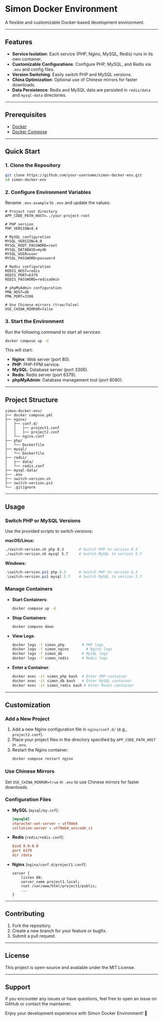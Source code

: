 
# Simon Docker Environment

A flexible and customizable Docker-based development environment.

---

## Features

- **Service Isolation**: Each service (PHP, Nginx, MySQL, Redis) runs in its own container.
- **Customizable Configurations**: Configure PHP, MySQL, and Redis via `.env` and config files.
- **Version Switching**: Easily switch PHP and MySQL versions.
- **China Optimization**: Optional use of Chinese mirrors for faster downloads.
- **Data Persistence**: Redis and MySQL data are persisted in `redis/data` and `mysql-data` directories.

---

## Prerequisites

- [Docker](https://www.docker.com/get-started)
- [Docker Compose](https://docs.docker.com/compose/install/)

---

## Quick Start

### 1. Clone the Repository

```bash
git clone https://github.com/your-username/simon-docker-env.git
cd simon-docker-env
```

### 2. Configure Environment Variables

Rename `.env.example` to `.env` and update the values:

```env
# Project root directory
APP_CODE_PATH_HOST=../your-project-root

# PHP version
PHP_VERSION=8.4

# MySQL configuration
MYSQL_VERSION=8.0
MYSQL_ROOT_PASSWORD=root
MYSQL_DATABASE=mydb
MYSQL_USER=user
MYSQL_PASSWORD=password

# Redis configuration
REDIS_HOST=redis
REDIS_PORT=6379
REDIS_PASSWORD=redisadmin

# phpMyAdmin configuration
PMA_HOST=db
PMA_PORT=3306

# Use Chinese mirrors (true/false)
USE_CHINA_MIRROR=false
```

### 3. Start the Environment

Run the following command to start all services:

```bash
docker compose up -d
```

This will start:
- **Nginx**: Web server (port 80).
- **PHP**: PHP-FPM service.
- **MySQL**: Database server (port 3306).
- **Redis**: Redis server (port 6379).
- **phpMyAdmin**: Database management tool (port 8080).

---

## Project Structure

```plaintext
simon-docker-env/
├── docker compose.yml
├── nginx/
│   ├── conf.d/
│   │   ├── project1.conf
│   │   ├── project2.conf
│   └── nginx.conf
├── php/
│   └── Dockerfile
├── mysql/
│   └── Dockerfile
├── redis/
│   ├── data/
│   └── redis.conf
├── mysql-data/
├── .env
├── switch-version.sh
├── switch-version.ps1
└── .gitignore
```

---

## Usage

### Switch PHP or MySQL Versions

Use the provided scripts to switch versions:

**macOS/Linux:**
```bash
./switch-version.sh php 8.3       # Switch PHP to version 8.3
./switch-version.sh mysql 5.7     # Switch MySQL to version 5.7
```

**Windows:**
```powershell
.\switch-version.ps1 php 8.3      # Switch PHP to version 8.3
.\switch-version.ps1 mysql 5.7    # Switch MySQL to version 5.7
```

### Manage Containers

- **Start Containers**:
  ```bash
  docker compose up -d
  ```
- **Stop Containers**:
  ```bash
  docker compose down
  ```
- **View Logs**:
  ```bash
  docker logs -f simon_php        # PHP logs
  docker logs -f simon_nginx        # Nginx logs
  docker logs -f simon_db         # MySQL logs
  docker logs -f simon_redis      # Redis logs
  ```
- **Enter a Container**:
  ```bash
  docker exec -it simon_php bash  # Enter PHP container
  docker exec -it simon_db bash   # Enter MySQL container
  docker exec -it simon_redis bash # Enter Redis container
  ```

---

## Customization

### Add a New Project

1. Add a new Nginx configuration file in `nginx/conf.d/` (e.g., `project2.conf`).
2. Place your project files in the directory specified by `APP_CODE_PATH_HOST` in `.env`.
3. Restart the Nginx container:
   ```bash
   docker compose restart nginx
   ```

### Use Chinese Mirrors

Set `USE_CHINA_MIRROR=true` in `.env` to use Chinese mirrors for faster downloads.

### Configuration Files

- **MySQL** (`mysql/my.cnf`):
  ```conf
  [mysqld]
  character-set-server = utf8mb4
  collation-server = utf8mb4_unicode_ci
  ```

- **Redis** (`redis/redis.conf`):
  ```conf
  bind 0.0.0.0
  port 6379
  dir /data
  ```

- **Nginx** (`nginx/conf.d/project1.conf`):
  ```nginx
  server {
      listen 80;
      server_name project1.local;
      root /var/www/html/project1/public;
      ...
  }
  ```

---

## Contributing

1. Fork the repository.
2. Create a new branch for your feature or bugfix.
3. Submit a pull request.

---

## License

This project is open-source and available under the MIT License.

---

## Support

If you encounter any issues or have questions, feel free to open an issue on GitHub or contact the maintainer.

Enjoy your development experience with Simon Docker Environment! 🚀
